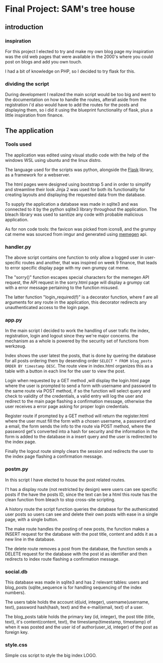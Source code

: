 # Final Project: SAM's tree house

## introduction

### inspiration

For this project I elected to try and make my own blog page
my inspiration was the old web pages that were available
in the 2000's where you could post on blogs and add you own touch.

I had a bit of knowledge on PHP, so I decided to try flask for this.

### dividing the script

During development I realized the main script would be too big 
and went to the documentation on how to handle the routes,
afterall aside from the registration i'd also would have to add
the routes for the posts and displaying them, so i did it using
the blueprint functionality of flask, plus a little inspiration from finance.

## The application

### Tools used

The application was edited using visual studio code with the help of the windows WSL
using ubuntu and the linux distro.

The language used for the scripts was python, alongside the [Flask](https://flask.palletsprojects.com/en/latest/) library,
as a framework for a webserver.

The html pages were designed using bootstrap 5 
and in order to simplify and streamline their look Jinja 2 was used for both its
functionality for creating layouts and displaying the requested data from the database.

To supply the application a database was made in sqlite3 and was connected to it
by the python sqlite3 library throughout the application.
The bleach library was used to sanitize any code with probable malicious
application.

As for non code tools: the favicon was picked from icons8, and the grumpy cat
meme was sourced from imgur and generated using [memegen](https://github.com/jacebrowning/memegen) api.

### handler.py

The above script contains one function to only allow a logged user
in user-specific routes and another, that was inspired on week 9 finance,
that leads to error specific display page with my own grumpy cat meme.

The "sorry()" function escapes special characters for the memegen API request,
the API request in the sorry.html page will display a grumpy cat with
a error message pertaining to the function misused.

The latter function "login_required(f)" is a decorator function,
where f are all arguments for any route in the application,
this decorator redirects any unauthenticated access to the login page.

### app.py

In the main script I decided to work the handling of user trafic
the index, registration, login and logout since they we're major concerns.
the mechanism as a whole is powered by the security set of functions
from werkzeug.

Index shows the user latest the posts, that is done by quering the database
for all posts ordering them by desending order `SELECT * FROM blog_posts ORDER BY timestamp DESC`.
The route view in index.html organizes this as a table with a button in each line
for the user to view the post.

Login when requested by a GET method ,will display the login.html
page where the user is prompted to send a form with username and
password to the same route via POST method, if so the function will
select query and check to validity of the credentials, a valid entry
will log the user and redirect to the main page flashing a confirmation message,
otherwise the user receives a error page asking for proper login credentials.

Register route if prompted by a GET method will return the register.html
where the user must fill the form with a chosen username, a password and a email,
the form sends the info to the route via POST method, where the password get's converted
into a hash for security and the information in the form is added to the database
in a insert query and the user is redirected to the index page.

Finally the logout route simply clears the session and
redirects the user to the index page flashing a confirmation message.

### postm.py

In this script I have elected to house the post related routes.

I't has a display route (not restricted by design) were users
can see specific posts if the have the posts ID, since the text can be a html
this route has the clean function from bleach to stop cross-site scripting.

A history route the script function 
queries the database for the authenicated user posts
so users can see and delete their own posts with ease
in a single page, with a single button.

The make route handles the posting of new posts, the function
makes a INSERT request for the database with the post title,
content and adds it as a new line in the database.

The delete route removes a post from the database, the function
sends a DELETE request for the database with the post id as identifier and then
redirects to index route flashing a confirmation message.

### social.db

This database was made in sqlite3 and has 2 relevant tables: users and blog_posts
(sqlite_sequence is for handling sequencing of the index numbers).

The users table holds the account id(uid, integer), username(username, text), password hash(hash, text)
and the e-mail(email, text) of a user.

The blog_posts table holds the primary key (id, integer), the post title (title, text), it's content(content, text),
the timestamp(timestamp, timestamp) of when it was posted and the user id of author(user_id, integer) of the
post as foreign key. 

### style.css

Simple css script to style the big index LOGO.